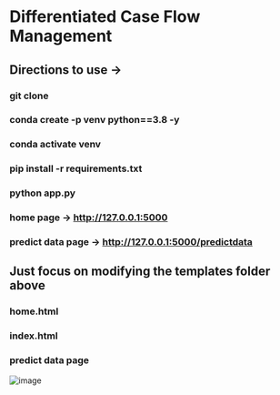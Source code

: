 # Differentiated Case Flow Management

## Directions to use ->

### git clone
### conda create -p venv python==3.8 -y
### conda activate venv
### pip install -r requirements.txt
### python app.py

### home page -> http://127.0.0.1:5000
### predict data page  -> http://127.0.0.1:5000/predictdata

## Just focus on modifying the templates folder above 
### home.html 
### index.html

### predict data page
![image](https://github.com/uday18git/Differentiated-Case-Flow-Management/assets/102567732/ecfb2e9b-31a0-48e0-82a0-40beea311e8d)


